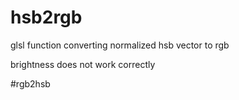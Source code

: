 # hsb2rgb
glsl function converting normalized hsb vector to rgb  

brightness does not work correctly

#rgb2hsb
